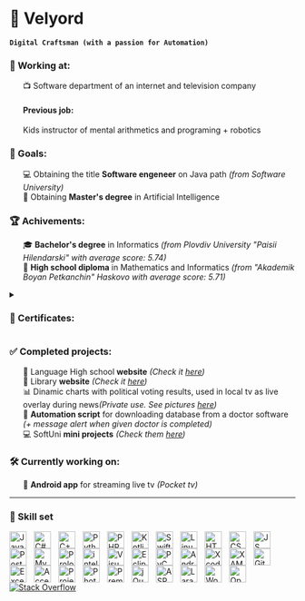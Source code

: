 # 🐏 Velyord

**`Digital Craftsman (with a passion for Automation)`**

### 🏦 Working at:
<ul>
  📺 Software department of an internet and television company
  <h4>Previous job:</h4>
  Kids instructor of mental arithmetics and programing + robotics
</ul>  

### 🎯 Goals:
<ul>
  💻 Obtaining the title <strong>Software engeneer</strong> on Java path <i>(from Software University)</i><br />
  🤖 Obtaining <strong>Master's degree</strong> in Artificial Intelligence
</ul>

### 🏆 Achivements:
<ul>
  🎓 <strong>Bachelor's degree</strong> in Informatics <i>(from Plovdiv University "Paisii Hilendarski" with average score: 5.74)</i><br />
  🏫 <strong>High school diploma</strong> in Mathematics and Informatics <i>(from "Akademik Boyan Petkanchin" Haskovo with average score: 5.71)</i>
</ul>

<details>
  <summary><h3>🏅 Certificates:</h3></summary>
  <ul>
    <details>
      <summary>SoftUni</summary>
      <ul>
        <li>
          <i>13.12.22</i> - Successfully completed a course <strong>Programming Basics</strong> with 6.00
        </li>
        <li>
          <i>23.11.22</i> - Successfully completed a course <strong>Android Development with Kotlin</strong> with 5.76
        </li>
      </ul>
    </details>
    <details>
      <summary>IXth International Conference of Young Scientists - Plovdiv 2022</summary>
      <ul>
        <li>
          <i>14.07.22</i> - <strong>Presenting a scientific paper</strong> entitled "Lesson in IT with artificial intelligence GalaAI"
        </li>
        <li>
          <i>14.07.22</i> - <strong>Best presentation</strong> in the scientific section "TECHNICS AND TECHNOLOGIES"
        </li>
      </ul>
    </details>
    <details>
      <summary>Mental Arithmetic:</summary>
      <ul>
        <li>
          <i>07.01.22</i> - Successfully completed the training and passed the examination on knowledge of mental arithmetic - <strong>Level 4</strong>
        </li>
        <li>
          <i>10.01.20</i> - Successfully completed the training and passed the examination on knowledge of mental arithmetic - <strong>Level 3</strong>
        </li>
        <li>
          <i>30.07.19</i> - Successfully completed the training and passed the examination on knowledge of mental arithmetic - <strong>Level 2</strong>
        </li>
        <li>
          <i>15.03.19</i> - Successfully completed the training and passed the examination on knowledge of mental arithmetic - <strong>Level 1</strong>
        </li>
      </ul>
    </details>
  </ul>  
</details>

### ✅ Completed projects:
<ul>
  🏫 Language High school <strong>website</strong> <i>(Check it <a href="https://www.eg-dg-bg.com" target="_blank">here</a>)</i><br />
  📖 Library <strong>website</strong> <i>(Check it <a href="http://dglib.escom.bg" target="_blank">here</a>)</i><br />
  📊 Dinamic charts with political voting results, used in local tv as live overlay during news<i>(Private use. See pictures <a href="https://imgur.com/a/rSxJx7K" target="_blank">here</a>)</i><br />
  🤖 <strong>Automation script</strong> for downloading database from a doctor software <i>(+ message alert when given doctor is completed)</i><br />
  💻 SoftUni <strong>mini projects</strong> <i>(Check them <a href="https://replit.com/@Velyord" target="_blank">here</a>)</i>
</ul> 

### 🛠 Currently working on:
<ul>
  📱 <strong>Android app</strong> for streaming live tv <i>(Pocket tv)</i>
</ul>

---

### 🧰 Skill set

<img align="left" alt="Java" width="30px" style="padding-right:10px;" src="https://cdn.jsdelivr.net/gh/devicons/devicon/icons/java/java-original.svg"/>
<img align="left" alt="C#" width="30px" style="padding-right:10px;" src="https://cdn.jsdelivr.net/gh/devicons/devicon/icons/csharp/csharp-original.svg"/>
<img align="left" alt="C++" width="30px" style="padding-right:10px;" src="https://cdn.jsdelivr.net/gh/devicons/devicon/icons/cplusplus/cplusplus-original.svg"/>
<img align="left" alt="Python" width="30px" style="padding-right:10px;" src="https://cdn.jsdelivr.net/gh/devicons/devicon/icons/python/python-original.svg"/>
<img align="left" alt="PHP" width="30px" style="padding-right:10px;" src="https://cdn.jsdelivr.net/gh/devicons/devicon/icons/php/php-original.svg"/>
<img align="left" alt="Kotlin" width="30px" style="padding-right:10px;" src="https://cdn.jsdelivr.net/gh/devicons/devicon/icons/kotlin/kotlin-original.svg"/>
<img align="left" alt="Swift" width="30px" style="padding-right:10px;" src="https://cdn.jsdelivr.net/gh/devicons/devicon/icons/swift/swift-original.svg"/>
<img align="left" alt="Linux" width="30px" style="padding-right:10px;" src="https://cdn.jsdelivr.net/gh/devicons/devicon/icons/linux/linux-original.svg"/>
<img align="left" alt="HTML" width="30px" style="padding-right:10px;" src="https://cdn.jsdelivr.net/gh/devicons/devicon/icons/html5/html5-original.svg"/>
<img align="left" alt="CSS" width="30px" style="padding-right:10px;" src="https://cdn.jsdelivr.net/gh/devicons/devicon/icons/css3/css3-original.svg"/>
<img align="left" alt="JS" width="30px" style="padding-right:10px;" src="https://cdn.jsdelivr.net/gh/devicons/devicon/icons/javascript/javascript-original.svg"/>
<img align="left" alt="Postgresql" width="30px" style="padding-right:10px;" src="https://www.svgrepo.com/show/354200/postgresql.svg"/>
<img align="left" alt="MySQL" width="30px" style="padding-right:10px;" src="https://cdn.jsdelivr.net/gh/devicons/devicon/icons/mysql/mysql-original-wordmark.svg"/>
<img align="left" alt="Prolog" width="30px" style="padding-right:10px;" src="https://www.svgrepo.com/show/374005/prolog.svg"/>
<img align="left" alt="intelliJ" width="30px" style="padding-right:10px;" src="https://www.svgrepo.com/show/353906/intellij-idea.svg"/>
<img align="left" alt="Visual Studio" width="30px" style="padding-right:10px;" src="https://www.svgrepo.com/show/354520/visual-studio.svg"/>
<img align="left" alt="Eclipse" width="30px" style="padding-right:10px;" src="https://www.svgrepo.com/show/353685/eclipse-icon.svg"/>
<img align="left" alt="PyCharm" width="30px" style="padding-right:10px;" src="https://www.svgrepo.com/show/354237/pycharm.svg"/>
<img align="left" alt="Android Studio" width="30px" style="padding-right:10px;" src="https://img.icons8.com/color/512/android-studio--v3.png"/>
<img align="left" alt="Xcode" width="30px" style="padding-right:10px;" src="https://img.icons8.com/color/512/xcode.png"/>
<img align="left" alt="XAMPP" width="30px" style="padding-right:10px;" src="https://www.svgrepo.com/show/354575/xampp.svg"/>
<img align="left" alt="GitHub" width="30px" style="padding-right:10px;" src="https://www.svgrepo.com/show/475654/github-color.svg"/>
<img align="left" alt="Excel" width="30px" style="padding-right:10px;" src="https://www.svgrepo.com/show/373589/excel.svg"/>
<img align="left" alt="Access" width="30px" style="padding-right:10px;" src="https://www.svgrepo.com/show/373415/access.svg"/>
<img align="left" alt="Project" width="30px" style="padding-right:10px;" src="https://img.icons8.com/color/512/microsoft-project-2019.png"/>
<img align="left" alt="PhotoShop" width="30px" style="padding-right:10px;" src="https://www.svgrepo.com/show/373968/photoshop.svg"/>
<img align="left" alt="PremierePro" width="30px" style="padding-right:10px;" src="https://www.svgrepo.com/show/452150/adobe-premiere.svg"/>
<img align="left" alt="jQuery" width="30px" style="padding-right:10px;" src="https://cdn.jsdelivr.net/gh/devicons/devicon/icons/jquery/jquery-plain-wordmark.svg"/>
<img align="left" alt="ASP.Net" width="30px" style="padding-right:10px;" src="https://www.svgrepo.com/show/373442/asp.svg"/>
<img align="left" alt="Laravel" width="30px" style="padding-right:10px;" src="https://cdn.jsdelivr.net/gh/devicons/devicon/icons/laravel/laravel-plain-wordmark.svg"/>
<img align="left" alt="WordPress" width="30px" style="padding-right:10px;" src="https://www.svgrepo.com/show/475696/wordpress-color.svg"/>
<img align="left" alt="OpenCart" width="30px" style="padding-right:10px;" src="https://img.icons8.com/color/512/opencart.png"/>

<br /><br /><br /><br />
[![Stack Overflow](https://img.shields.io/badge/-Stackoverflow-FE7A16?logo=stack-overflow&logoColor=white)](https://stackoverflow.com/users/20039712/yoan-velyord)
